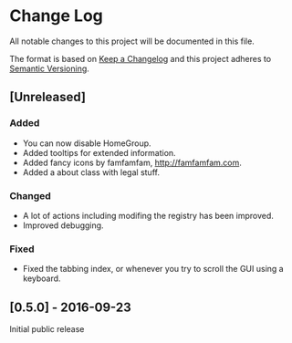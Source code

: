 # Change Log
All notable changes to this project will be documented in this file.

The format is based on [Keep a Changelog](http://keepachangelog.com/) 
and this project adheres to [Semantic Versioning](http://semver.org/).

## [Unreleased]
### Added
- You can now disable HomeGroup.
- Added tooltips for extended information.
- Added fancy icons by famfamfam, http://famfamfam.com.
- Added a about class with legal stuff.

### Changed
- A lot of actions including modifing the registry has been improved.
- Improved debugging.

### Fixed
- Fixed the tabbing index, or whenever you try to scroll the GUI using a keyboard.

## [0.5.0] - 2016-09-23
Initial public release
